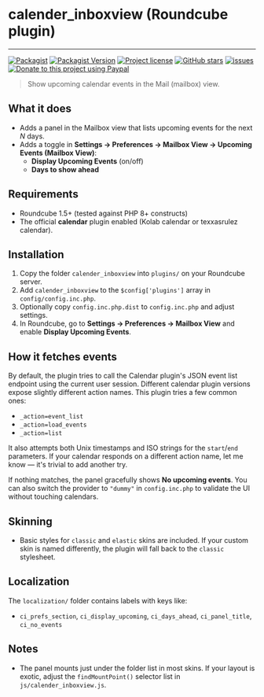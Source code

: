 # calender_inboxview (Roundcube plugin)
-------------------------------

[![Packagist](https://img.shields.io/packagist/dt/texxasrulez/calendar_inboxview?style=flat-square)](https://packagist.org/packages/texxasrulez/calendar_inboxview)
[![Packagist Version](https://img.shields.io/packagist/v/texxasrulez/calendar_inboxview?style=flat-square)](https://packagist.org/packages/texxasrulez/calendar_inboxview)
[![Project license](https://img.shields.io/github/license/texxasrulez/calendar_inboxview?style=flat-square)](https://github.com/texxasrulez/calendar_inboxview/LICENSE)
[![GitHub stars](https://img.shields.io/github/stars/texxasrulez/calendar_inboxview?style=flat-square&logo=github)](https://github.com/texxasrulez/calendar_inboxview/stargazers)
[![issues](https://img.shields.io/github/issues/texxasrulez/calendar_inboxview)](https://github.com/texxasrulez/calendar_inboxview/issues)
[![Donate to this project using Paypal](https://img.shields.io/badge/paypal-donate-blue.svg?style=flat-square&logo=paypal)](https://www.paypal.me/texxasrulez)


> Show upcoming calendar events in the Mail (mailbox) view.

## What it does
- Adds a panel in the Mailbox view that lists upcoming events for the next _N_ days.
- Adds a toggle in **Settings → Preferences → Mailbox View → Upcoming Events (Mailbox View)**:
  - **Display Upcoming Events** (on/off)
  - **Days to show ahead**

## Requirements
- Roundcube 1.5+ (tested against PHP 8+ constructs)
- The official **calendar** plugin enabled (Kolab calendar or texxasrulez calendar).

## Installation
1. Copy the folder `calender_inboxview` into `plugins/` on your Roundcube server.
2. Add `calender_inboxview` to the `$config['plugins']` array in `config/config.inc.php`.
3. Optionally copy `config.inc.php.dist` to `config.inc.php` and adjust settings.
4. In Roundcube, go to **Settings → Preferences → Mailbox View** and enable **Display Upcoming Events**.

## How it fetches events
By default, the plugin tries to call the Calendar plugin's JSON event list endpoint using the current user session.
Different calendar plugin versions expose slightly different action names. This plugin tries a few common ones:
- `_action=event_list`
- `_action=load_events`
- `_action=list`

It also attempts both Unix timestamps and ISO strings for the `start`/`end` parameters. If your calendar responds
on a different action name, let me know — it's trivial to add another try.

If nothing matches, the panel gracefully shows **No upcoming events**. You can also switch the provider to `"dummy"`
in `config.inc.php` to validate the UI without touching calendars.

## Skinning
- Basic styles for `classic` and `elastic` skins are included. If your custom skin is named differently,
  the plugin will fall back to the `classic` stylesheet.

## Localization
The `localization/` folder contains labels with keys like:
- `ci_prefs_section`, `ci_display_upcoming`, `ci_days_ahead`, `ci_panel_title`, `ci_no_events`

## Notes
- The panel mounts just under the folder list in most skins. If your layout is exotic,
  adjust the `findMountPoint()` selector list in `js/calender_inboxview.js`.
